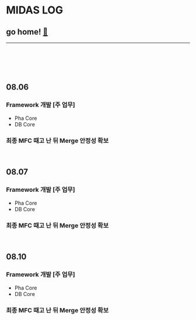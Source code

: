 # MIDAS LOG

## go home! [:house_with_garden:](https://github.com/wnsgml972/midas_log)

---

<br/><br/>

<br/>

## 08.06

### Framework 개발 [주 업무]

* Pha Core
* DB Core

### 최종 MFC 때고 난 뒤 Merge 안정성 확보




<br/>

## 08.07

### Framework 개발 [주 업무]

* Pha Core
* DB Core

### 최종 MFC 때고 난 뒤 Merge 안정성 확보





<br/>

## 08.10

### Framework 개발 [주 업무]

* Pha Core
* DB Core

### 최종 MFC 때고 난 뒤 Merge 안정성 확보

